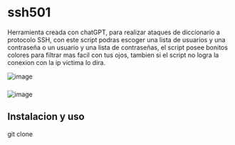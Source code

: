 # ssh501

Herramienta creada con chatGPT, para realizar ataques de diccionario a protocolo SSH, con este script podras escoger una lista de usuarios y una contraseña o un usuario y una lista de contraseñas, el script posee bonitos colores para filtrar mas facil con tus ojos, tambien si el script no logra la conexion con la ip victima lo dira.

![image](https://github.com/Anonimo501/ssh501/assets/67207446/9d02720b-57f0-4876-b0ca-d78dbb61840f)

###

![image](https://github.com/Anonimo501/ssh501/assets/67207446/6d1370e2-9da6-4f9b-80e6-82f19e55dd88)

## Instalacion y uso
git clone 
